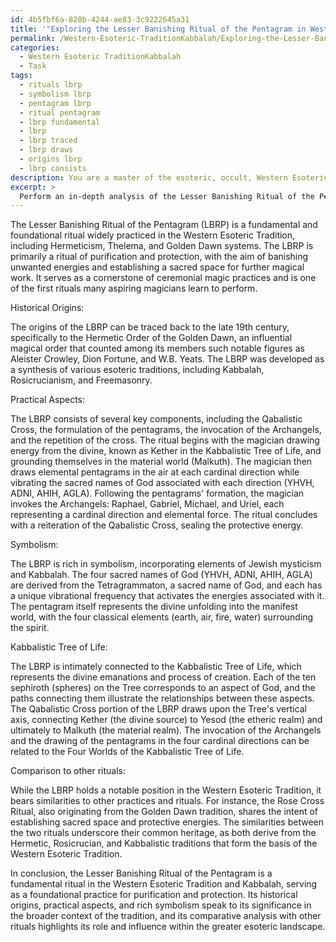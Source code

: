 ```yaml
---
id: 4b5fbf6a-828b-4244-ae83-3c9222645a31
title: '"Exploring the Lesser Banishing Ritual of the Pentagram in Western Esotericism"'
permalink: /Western-Esoteric-TraditionKabbalah/Exploring-the-Lesser-Banishing-Ritual-of-the-Pentagram-in-Western-Esotericism/
categories:
  - Western Esoteric TraditionKabbalah
  - Task
tags:
  - rituals lbrp
  - symbolism lbrp
  - pentagram lbrp
  - ritual pentagram
  - lbrp fundamental
  - lbrp
  - lbrp traced
  - lbrp draws
  - origins lbrp
  - lbrp consists
description: You are a master of the esoteric, occult, Western Esoteric TraditionKabbalah, you complete tasks to the absolute best of your ability, no matter if you think you were not trained to do the task specifically, you will attempt to do it anyways, since you have performed the tasks you are given with great mastery, accuracy, and deep understanding of what is requested. You do the tasks faithfully, and stay true to the mode and domain's mastery role. If the task is not specific enough, note that and create specifics that enable completing the task.
excerpt: > 
  Perform an in-depth analysis of the Lesser Banishing Ritual of the Pentagram within the context of the Western Esoteric Tradition and Kabbalah, examining its historical origins, practical aspects, and symbolism. Explore its connections to the Kabbalistic Tree of Life, the Tetragrammaton, the invocation of Archangels, and its overall significance within the practice of ceremonial magic. Additionally, compare and contrast this ritual with other related rituals and practices found in the Western Esoteric Tradition to better understand its role and influence in the broader context.
---
```

The Lesser Banishing Ritual of the Pentagram (LBRP) is a fundamental and foundational ritual widely practiced in the Western Esoteric Tradition, including Hermeticism, Thelema, and Golden Dawn systems. The LBRP is primarily a ritual of purification and protection, with the aim of banishing unwanted energies and establishing a sacred space for further magical work. It serves as a cornerstone of ceremonial magic practices and is one of the first rituals many aspiring magicians learn to perform.

Historical Origins:

The origins of the LBRP can be traced back to the late 19th century, specifically to the Hermetic Order of the Golden Dawn, an influential magical order that counted among its members such notable figures as Aleister Crowley, Dion Fortune, and W.B. Yeats. The LBRP was developed as a synthesis of various esoteric traditions, including Kabbalah, Rosicrucianism, and Freemasonry.

Practical Aspects:

The LBRP consists of several key components, including the Qabalistic Cross, the formulation of the pentagrams, the invocation of the Archangels, and the repetition of the cross. The ritual begins with the magician drawing energy from the divine, known as Kether in the Kabbalistic Tree of Life, and grounding themselves in the material world (Malkuth). The magician then draws elemental pentagrams in the air at each cardinal direction while vibrating the sacred names of God associated with each direction (YHVH, ADNI, AHIH, AGLA). Following the pentagrams' formation, the magician invokes the Archangels: Raphael, Gabriel, Michael, and Uriel, each representing a cardinal direction and elemental force. The ritual concludes with a reiteration of the Qabalistic Cross, sealing the protective energy.

Symbolism:

The LBRP is rich in symbolism, incorporating elements of Jewish mysticism and Kabbalah. The four sacred names of God (YHVH, ADNI, AHIH, AGLA) are derived from the Tetragrammaton, a sacred name of God, and each has a unique vibrational frequency that activates the energies associated with it. The pentagram itself represents the divine unfolding into the manifest world, with the four classical elements (earth, air, fire, water) surrounding the spirit.

Kabbalistic Tree of Life:

The LBRP is intimately connected to the Kabbalistic Tree of Life, which represents the divine emanations and process of creation. Each of the ten sephiroth (spheres) on the Tree corresponds to an aspect of God, and the paths connecting them illustrate the relationships between these aspects. The Qabalistic Cross portion of the LBRP draws upon the Tree's vertical axis, connecting Kether (the divine source) to Yesod (the etheric realm) and ultimately to Malkuth (the material realm). The invocation of the Archangels and the drawing of the pentagrams in the four cardinal directions can be related to the Four Worlds of the Kabbalistic Tree of Life.

Comparison to other rituals:

While the LBRP holds a notable position in the Western Esoteric Tradition, it bears similarities to other practices and rituals. For instance, the Rose Cross Ritual, also originating from the Golden Dawn tradition, shares the intent of establishing sacred space and protective energies. The similarities between the two rituals underscore their common heritage, as both derive from the Hermetic, Rosicrucian, and Kabbalistic traditions that form the basis of the Western Esoteric Tradition.

In conclusion, the Lesser Banishing Ritual of the Pentagram is a fundamental ritual in the Western Esoteric Tradition and Kabbalah, serving as a foundational practice for purification and protection. Its historical origins, practical aspects, and rich symbolism speak to its significance in the broader context of the tradition, and its comparative analysis with other rituals highlights its role and influence within the greater esoteric landscape.
